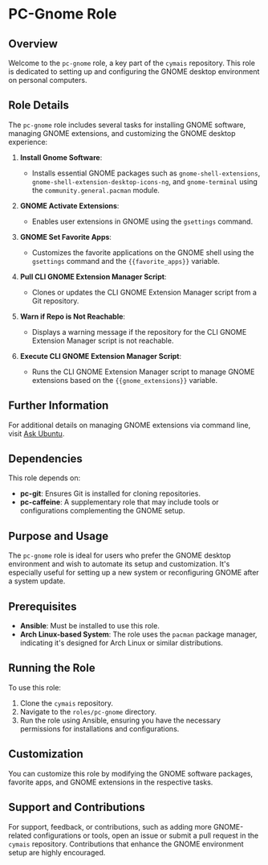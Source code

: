 # PC-Gnome Role

## Overview
Welcome to the `pc-gnome` role, a key part of the `cymais` repository. This role is dedicated to setting up and configuring the GNOME desktop environment on personal computers.

## Role Details
The `pc-gnome` role includes several tasks for installing GNOME software, managing GNOME extensions, and customizing the GNOME desktop experience:

1. **Install Gnome Software**:
   - Installs essential GNOME packages such as `gnome-shell-extensions`, `gnome-shell-extension-desktop-icons-ng`, and `gnome-terminal` using the `community.general.pacman` module.

2. **GNOME Activate Extensions**:
   - Enables user extensions in GNOME using the `gsettings` command.

3. **GNOME Set Favorite Apps**:
   - Customizes the favorite applications on the GNOME shell using the `gsettings` command and the `{{favorite_apps}}` variable.

4. **Pull CLI GNOME Extension Manager Script**:
   - Clones or updates the CLI GNOME Extension Manager script from a Git repository.

5. **Warn if Repo is Not Reachable**:
   - Displays a warning message if the repository for the CLI GNOME Extension Manager script is not reachable.

6. **Execute CLI GNOME Extension Manager Script**:
   - Runs the CLI GNOME Extension Manager script to manage GNOME extensions based on the `{{gnome_extensions}}` variable.

## Further Information
For additional details on managing GNOME extensions via command line, visit [Ask Ubuntu](https://askubuntu.com/questions/1029376/how-do-i-enable-and-disable-gnome-extensions-from-the-command-line).

## Dependencies
This role depends on:
- **pc-git**: Ensures Git is installed for cloning repositories.
- **pc-caffeine**: A supplementary role that may include tools or configurations complementing the GNOME setup.

## Purpose and Usage
The `pc-gnome` role is ideal for users who prefer the GNOME desktop environment and wish to automate its setup and customization. It's especially useful for setting up a new system or reconfiguring GNOME after a system update.

## Prerequisites
- **Ansible**: Must be installed to use this role.
- **Arch Linux-based System**: The role uses the `pacman` package manager, indicating it's designed for Arch Linux or similar distributions.

## Running the Role
To use this role:
1. Clone the `cymais` repository.
2. Navigate to the `roles/pc-gnome` directory.
3. Run the role using Ansible, ensuring you have the necessary permissions for installations and configurations.

## Customization
You can customize this role by modifying the GNOME software packages, favorite apps, and GNOME extensions in the respective tasks.

## Support and Contributions
For support, feedback, or contributions, such as adding more GNOME-related configurations or tools, open an issue or submit a pull request in the `cymais` repository. Contributions that enhance the GNOME environment setup are highly encouraged.